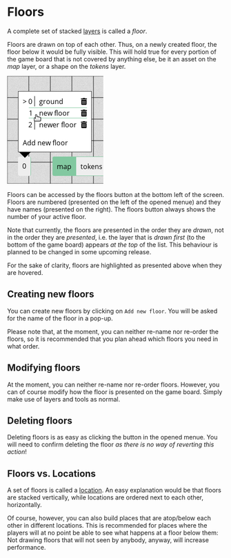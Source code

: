 # Floors

A complete set of stacked [layers](/docs/dm/layers/) is called a *floor*.

Floors are drawn on top of each other.
Thus, on a newly created floor, the floor below it would be fully visible.
This will hold true for every portion of the game board that is not covered by anything else, be it an asset on the *map* layer, or a shape on the *tokens* layer.

![The floors button with opened floors menue](floors.png "The floors button with opened floors menue")

Floors can be accessed by the floors button at the bottom left of the screen.
Floors are numbered (presented on the left of the opened menue) and they have names (presented on the right).
The floors button always shows the number of your active floor.

Note that currently, the floors are presented in the order they are *drawn*, not in the order they are *presented*, i.e. the layer that is *drawn first* (to the bottom of the game board) appears *at the top* of the list.
This behaviour is planned to be changed in some upcoming release.

For the sake of clarity, floors are highlighted as presented above when they are hovered.

## Creating new floors

You can create new floors by clicking on `Add new floor`.
You will be asked for the name of the floor in a pop-up.

Please note that, at the moment, you can neither re-name nor re-order the floors, so it is recommended that you plan ahead which floors you need in what order.

## Modifying floors

At the moment, you can neither re-name nor re-order floors.
However, you can of course modify how the floor is presented on the game board.
Simply make use of layers and tools as normal.

## Deleting floors

Deleting floors is as easy as clicking the <font-awesome :icon="['fas', 'trash-alt']"/> button in the opened menue.
You will need to confirm deleting the floor *as there is no way of reverting this action*!

## Floors vs. Locations
A set of floors is called a [location](/docs/dm/locations/).
An easy explanation would be that floors are stacked vertically, while locations are ordered next to each other, horizontally.

Of course, however, you can also build places that are atop/below each other in different locations.
This is recommended for places where the players will at no point be able to see what happens at a floor below them:
Not drawing floors that will not seen by anybody, anyway, will increase performance.
